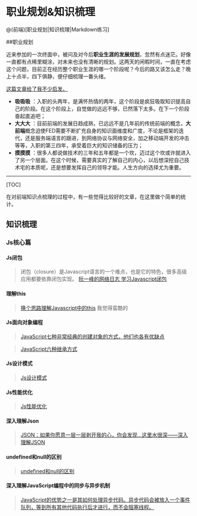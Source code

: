 # 职业规划&知识梳理

@(前端)[职业规划|知识梳理|Markdown练习]

##职业规划

近来参加的一次终面中，被问及对今后**职业生涯的发展规划**，忽然有点迷茫。好像一直都有点稀里糊涂，对未来也没有清晰的规划。这两天的闲暇时间，一直在考虑这个问题，目前正在经历整个职业生涯的哪一个阶段呢？今后的路又该怎么走？晚上十点半，四下俱静，便仔细梳理一番头绪。

[这篇文章给了我不少启发。](http://www.uisdc.com/frontend-engineering-career-planning) 

- **吸吸吸** ：入职的头两年，是满怀热情的两年，这个阶段是疯狂吸取知识提高自己的阶段。在这个阶段上，自觉做的远远不够，已然落下太多。在下一个阶段奋起直追吧；
- **大大大** ：目前前端的发展日趋成熟，已远远不是几年前的传统前端的概念，**大前端**概念迫使FED需要不断扩充自身的知识面维度和广度，不论是框架的迭代，还是服务端语言的跟进，到网络协议与网络安全，加之移动端开发的冲击等等，入职的第三四年，承受着巨大的知识储备的压力；
- **摸摸摸** ：很多人都说做技术的三年和五年都是一个坎，迈过这个坎或许就进入了另一个层面。在这个时候，需要真实的了解自己的内心，以后想深挖自己技术宅的本质呢，还是想要发挥自己的领导才能。人生方向的选择尤为重要。

-------------------

[TOC]


在对前端知识点梳理的过程中，有一些觉得比较好的文章，在这里做个简单的统计。
## 知识梳理

### Js核心篇

#### Js闭包

> 闭包（closure）是Javascript语言的一个难点，也是它的特色，很多高级应用都要依靠闭包实现。 
>  [阮一峰的网络日志 学习Javascript闭包](http://www.ruanyifeng.com/blog/2009/08/learning_javascript_closures.html)

#### 理解this
> [换个思路理解Javascript中的this](https://segmentfault.com/a/1190000010328752)  我觉得蛮酷的

#### Js面向对象编程
> [JavaScript七种非常经典的创建对象的方式，他们也各有优缺点](https://xxxgitone.github.io/2017/06/10/JavaScript%E5%88%9B%E5%BB%BA%E5%AF%B9%E8%B1%A1%E7%9A%84%E4%B8%83%E7%A7%8D%E6%96%B9%E5%BC%8F/)

> [JavaScript六种继承方式](https://xxxgitone.github.io/2017/06/12/JavaScript%E5%85%AD%E7%A7%8D%E7%BB%A7%E6%89%BF%E6%96%B9%E5%BC%8F/)

#### Js设计模式
> [Js设计模式](http://www.cnblogs.com/tugenhua0707/p/5198407.html)

#### Js性能优化
>[ Js性能优化](https://www.cnblogs.com/liyunhua/p/4529086.html)

#### 深入理解Json
>[JSON：如果你愿意一层一层剥开我的心，你会发现...这里水很深——深入理解JSON](https://segmentfault.com/a/1190000008832185)

#### undefined和null的区别
>[undefined和null的区别](http://www.ruanyifeng.com/blog/2014/03/undefined-vs-null.html)

#### 深入理解JavaScript编程中的同步与异步机制
>[JavaScript的优势之一是其如何处理异步代码。异步代码会被放入一个事件队列，等到所有其他代码执行后才进行，而不会阻塞线程。](http://blog.csdn.net/u013063153/article/details/52457307)


